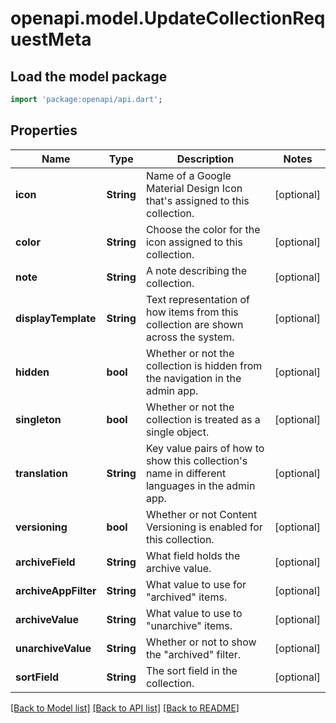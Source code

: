 # openapi.model.UpdateCollectionRequestMeta

## Load the model package
```dart
import 'package:openapi/api.dart';
```

## Properties
Name | Type | Description | Notes
------------ | ------------- | ------------- | -------------
**icon** | **String** | Name of a Google Material Design Icon that's assigned to this collection. | [optional] 
**color** | **String** | Choose the color for the icon assigned to this collection. | [optional] 
**note** | **String** | A note describing the collection. | [optional] 
**displayTemplate** | **String** | Text representation of how items from this collection are shown across the system. | [optional] 
**hidden** | **bool** | Whether or not the collection is hidden from the navigation in the admin app. | [optional] 
**singleton** | **bool** | Whether or not the collection is treated as a single object. | [optional] 
**translation** | **String** | Key value pairs of how to show this collection's name in different languages in the admin app. | [optional] 
**versioning** | **bool** | Whether or not Content Versioning is enabled for this collection. | [optional] 
**archiveField** | **String** | What field holds the archive value. | [optional] 
**archiveAppFilter** | **String** | What value to use for \"archived\" items. | [optional] 
**archiveValue** | **String** | What value to use to \"unarchive\" items. | [optional] 
**unarchiveValue** | **String** | Whether or not to show the \"archived\" filter. | [optional] 
**sortField** | **String** | The sort field in the collection. | [optional] 

[[Back to Model list]](../README.md#documentation-for-models) [[Back to API list]](../README.md#documentation-for-api-endpoints) [[Back to README]](../README.md)


